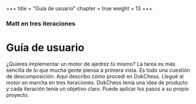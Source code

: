 +++
title = "Guía de usuario"
chapter = true
weight = 13
+++

### Matt en tres iteraciones

# Guía de usuario

¿Quieres implementar un motor de ajedrez tú mismo?
La tarea es más sencilla de lo que mucha gente piensa a primera vista.
Es todo una cuestión de descomposición. Aquí describo cómo procedí en DokChess.
Llegué al motor en marcha en tres iteraciones. DokChess tenía una idea de producto y cada iteración tenía un objetivo claro.
Puede aplicar los pasos a su propio proyecto.
